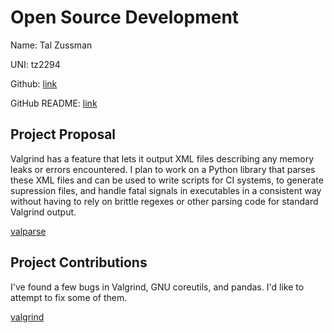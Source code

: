 # Open Source Development

Name: Tal Zussman

UNI: tz2294

Github: [link](https://github.com/tzussman)

GitHub README: [link](https://github.com/tzussman/tzussman/blob/main/README.md)

## Project Proposal
Valgrind has a feature that lets it output XML files describing any memory leaks
or errors encountered. I plan to work on a Python library that parses these XML files
and can be used to write scripts for CI systems, to generate supression files, and
handle fatal signals in executables in a consistent way without having to rely on
brittle regexes or other parsing code for standard Valgrind output.

[valparse](./projects/python/valparse.md)

## Project Contributions
I've found a few bugs in Valgrind, GNU coreutils, and pandas. I'd like to attempt
to fix some of them.

[valgrind](./projects/c/valgrind.md)

